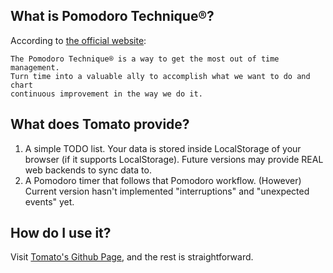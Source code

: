 ## What is Pomodoro Technique®?

According to [the official website](http://www.pomodorotechnique.com/):

    The Pomodoro Technique® is a way to get the most out of time management.
    Turn time into a valuable ally to accomplish what we want to do and chart
    continuous improvement in the way we do it.

## What does Tomato provide?

1. A simple TODO list. Your data is stored inside LocalStorage of your browser
   (if it supports LocalStorage). Future versions may provide REAL web backends
   to sync data to.
1. A Pomodoro timer that follows that Pomodoro workflow. (However) Current version
   hasn't implemented "interruptions" and "unexpected events" yet.

## How do I use it?

Visit [Tomato's Github Page](http://iwinux.github.com/tomato), and the rest is straightforward.
